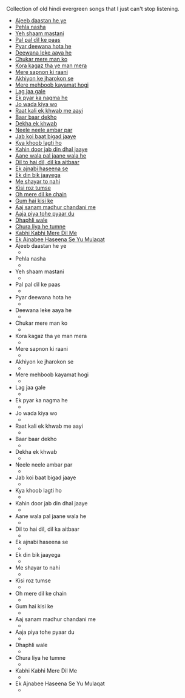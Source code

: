 Collection of old hindi evergreen songs that I just can't stop listening.


* [Ajeeb daastan he ye]()
* [Pehla nasha]()
* [Yeh shaam mastani]()
* [Pal pal dil ke paas]()
* [Pyar deewana hota he]()
* [Deewana leke aaya he]()
* [Chukar mere man ko]()
* [Kora kagaz tha ye man mera]()
* [Mere sapnon ki raani]()
* [Akhiyon ke jharokon se]()
* [Mere mehboob kayamat hogi]()
* [Lag jaa gale]()
* [Ek pyar ka nagma he]()
* [Jo wada kiya wo]()
* [Raat kali ek khwab me aayi]()
* [Baar baar dekho]()
* [Dekha ek khwab]()
* [Neele neele ambar par]()
* [Jab koi baat bigad jaaye]()
* [Kya khoob lagti ho]()
* [Kahin door jab din dhal jaaye]()
* [Aane wala pal jaane wala he]()
* [Dil to hai dil, dil ka aitbaar]()
* [Ek ajnabi haseena se]()
* [Ek din bik jaayega]()
* [Me shayar to nahi]()
* [Kisi roz tumse]()
* [Oh mere dil ke chain]()
* [Gum hai kisi ke]()
* [Aaj sanam madhur chandani me]()
* [Aaja piya tohe pyaar du]()
* [Dhaphli wale]()
* [Chura liya he tumne]()
* [Kabhi Kabhi Mere Dil Me]()
* [Ek Ajnabee Haseena Se Yu Mulaqat]()
* Ajeeb daastan he ye
  * []()
* Pehla nasha
  * []()
* Yeh shaam mastani
  * []()
* Pal pal dil ke paas
  * []()
* Pyar deewana hota he
  * []()
* Deewana leke aaya he
  * []()
* Chukar mere man ko
  * []()
* Kora kagaz tha ye man mera
  * []()
* Mere sapnon ki raani
  * []()
* Akhiyon ke jharokon se
  * []()
* Mere mehboob kayamat hogi
  * []()
* Lag jaa gale
  * []()
* Ek pyar ka nagma he
  * []()
* Jo wada kiya wo
  * []()
* Raat kali ek khwab me aayi
  * []()
* Baar baar dekho
  * []()
* Dekha ek khwab
  * []()
* Neele neele ambar par
  * []()
* Jab koi baat bigad jaaye
  * []()
* Kya khoob lagti ho
  * []()
* Kahin door jab din dhal jaaye
  * []()
* Aane wala pal jaane wala he
  * []()
* Dil to hai dil, dil ka aitbaar
  * []()
* Ek ajnabi haseena se
  * []()
* Ek din bik jaayega
  * []()
* Me shayar to nahi
  * []()
* Kisi roz tumse
  * []()
* Oh mere dil ke chain
  * []()
* Gum hai kisi ke
  * []()
* Aaj sanam madhur chandani me
  * []()
* Aaja piya tohe pyaar du
  * []()
* Dhaphli wale
  * []()
* Chura liya he tumne
  * []()
* Kabhi Kabhi Mere Dil Me
  * []()
* Ek Ajnabee Haseena Se Yu Mulaqat
  * []()
